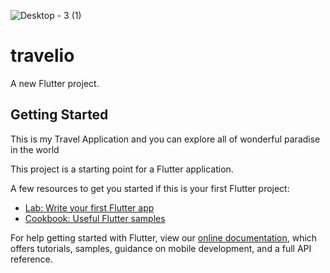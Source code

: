 ![Desktop - 3 (1)](https://user-images.githubusercontent.com/88970775/133528126-a090e6e4-e542-4568-8088-8e3a1d4a4c3d.png)

# travelio

A new Flutter project.

## Getting Started

This is my Travel Application and you can explore all of wonderful paradise in the world

This project is a starting point for a Flutter application.

A few resources to get you started if this is your first Flutter project:

- [Lab: Write your first Flutter app](https://flutter.dev/docs/get-started/codelab)
- [Cookbook: Useful Flutter samples](https://flutter.dev/docs/cookbook)

For help getting started with Flutter, view our
[online documentation](https://flutter.dev/docs), which offers tutorials,
samples, guidance on mobile development, and a full API reference.
